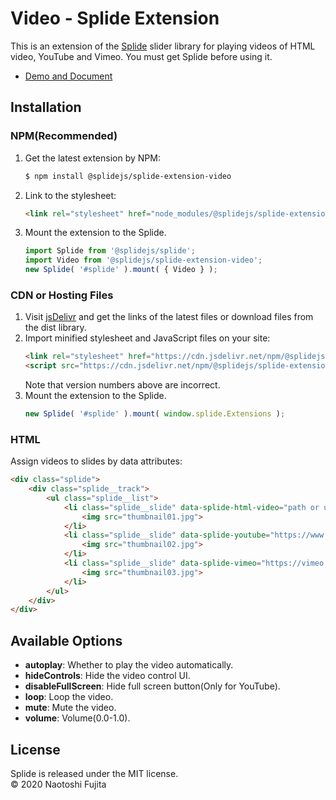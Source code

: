 # Video - Splide Extension
This is an extension of the [Splide](https://github.com/Splidejs/splide) slider library for playing videos of HTML video, YouTube and Vimeo. You must get Splide before using it.

* [Demo and Document](https://splidejs.com/video/)

## Installation
### NPM(Recommended)
1. Get the latest extension by NPM:
    ```bash
    $ npm install @splidejs/splide-extension-video
    ```
1. Link to the stylesheet:
    ```html
    <link rel="stylesheet" href="node_modules/@splidejs/splide-extension-video/dist/css/splide-extension-video.min.css">
    ```
1. Mount the extension to the Splide.
    ```javascript
    import Splide from '@splidejs/splide';
    import Video from '@splidejs/splide-extension-video';
    new Splide( '#splide' ).mount( { Video } );
    ```
    
### CDN or Hosting Files
1. Visit [jsDelivr](https://www.jsdelivr.com/package/npm/@splidejs/splide-extension-video) and get the links of the latest files or download files from the dist library.
1. Import minified stylesheet and JavaScript files on your site:
    ```html
    <link rel="stylesheet" href="https://cdn.jsdelivr.net/npm/@splidejs/splide-extension-video@0.0.2/dist/css/splide-extension-video.min.css">
    <script src="https://cdn.jsdelivr.net/npm/@splidejs/splide-extension-video@0.0.2/dist/js/splide-extension-video.min.js">
    ```
    Note that version numbers above are incorrect.
1. Mount the extension to the Splide.
    ```javascript
    new Splide( '#splide' ).mount( window.splide.Extensions );
    ```

### HTML
Assign videos to slides by data attributes:
```html
<div class="splide">
    <div class="splide__track">
        <ul class="splide__list">
            <li class="splide__slide" data-splide-html-video="path or url to the source file">
                <img src="thumbnail01.jpg">
            </li>
            <li class="splide__slide" data-splide-youtube="https://www.youtube.com/watch?v=cdz__ojQOuU">
                <img src="thumbnail02.jpg">
            </li>
            <li class="splide__slide" data-splide-vimeo="https://vimeo.com/215334213">
                <img src="thumbnail03.jpg">
            </li>
        </ul>
    </div>
</div>
```

## Available Options
* **autoplay**: Whether to play the video automatically.
* **hideControls**: Hide the video control UI.
* **disableFullScreen**: Hide full screen button(Only for YouTube).
* **loop**: Loop the video.
* **mute**: Mute the video.
* **volume**: Volume(0.0-1.0).

## License
Splide is released under the MIT license.  
© 2020 Naotoshi Fujita
